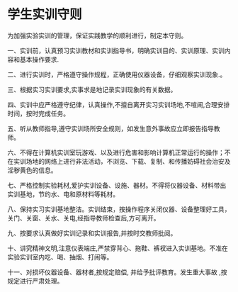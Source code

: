# 学生实训守则

为加强实验实训的管理，保证实践教学的顺利进行，制定本守则。

一、实训前，认真预习实训教材和实训指导书，明确实训目的、实训原理、实训内容和基本操作要求.

二、进行实训时，严格遵守操作规程，正确使用仪器设备，仔细观察实训现象.。

三、根据实习实训要求,实事求是地记录实训现象的有关数据。

四、实训中应严格遵守纪律，认真操作,不擅自离开实习实训场地,不喧闹,合理安排时间，按时完成任务。

五、听从教师指导,遵守实训场所安全规则，如发生意外事故应立即报告指导教师。

六、不得在计算机实训室玩游戏、以及进行危害和影响计算机正常运行的操作；不在实训场地的网络上进行非法活动，不浏览、下载、复制、和传播妨碍社会治安及淫秽黄色的信息。

七、严格控制实验耗材,爱护实训设备、设施、器材。不得将仪器设备、材料带出实训基地，节约水、电和原材料等耗材。

八、保持实习实训基地整洁。实训结束，按操作程序关闭仪器、设备整理好工具，关门、关窗、关水、关电,经指导教师检查后,方可离开。

九、按要求认真做好实训记录和实训报告,并按时交教师批阅。

十、讲究精神文明,注意仪表端庄,严禁穿背心、拖鞋、裤衩进入实训基地。不准在实验实训室内吃、喝、抽烟、打闹等。

十一、对损坏仪器设备、器材者,按规定赔偿, 并给予批评教育。发生重大事故 ,按规定进行严肃处理。
 
